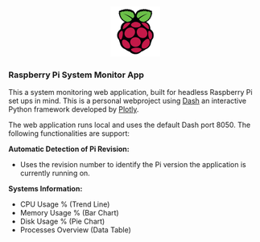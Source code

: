 <p align="center">
  <img src="app/assets/favicon.ico?raw=true" alt="Raspberry Pi"/>
</p>

### Raspberry Pi System Monitor App

This a system monitoring web application, built for headless Raspberry Pi set ups in mind. This is a personal webproject using [Dash](https://plot.ly/products/dash/) an interactive Python framework developed by [Plotly](https://plot.ly/).

The web application runs local and uses the default Dash port 8050. The following functionalities are support:

**Automatic Detection of Pi Revision:**
* Uses the revision number to identify the Pi version the application is currently running on.

**Systems Information:**
* CPU Usage  % (Trend Line)
* Memory Usage % (Bar Chart)
* Disk Usage % (Pie Chart)
* Processes Overview (Data Table)
